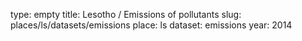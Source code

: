 type: empty
title: Lesotho / Emissions of pollutants
slug: places/ls/datasets/emissions
place: ls
dataset: emissions
year: 2014
